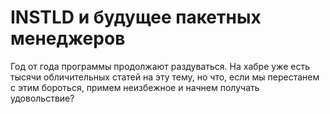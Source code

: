 # INSTLD и будущее пакетных менеджеров

Год от года программы продолжают раздуваться. На хабре уже есть тысячи обличительных статей на эту тему, но что, если мы перестанем с этим бороться, примем неизбежное и начнем получать удовольствие?
